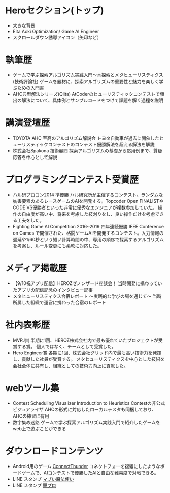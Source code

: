 # Heroセクション(トップ)

- 大きな背景
- Eita Aoki Optimization/ Game AI Engineer
- スクロールダウン誘導アイコン（矢印など）

# 執筆歴

- ゲームで学ぶ探索アルゴリズム実践入門～木探索とメタヒューリスティクス (技術評論社)
 ゲームを題材に、探索アルゴリズムの重要性と魅力を楽しく学ぶための入門書
- AHC典型解法シリーズ(Qiita)
 AtCoderのヒューリスティックコンテストで頻出の解法について、具体例とサンプルコードをつけて課題を解く過程を説明

# 講演登壇歴

- TOYOTA AHC 至高のアルゴリズム解説会
 トヨタ自動車が過去に開催したヒューリスティックコンテストのコンテスト優勝解法を超える解法を解説
- 株式会社Spakona 技術顧問
 探索アルゴリズムの基礎から応用例まで、質疑応答を中心として解説
 

# プログラミングコンテスト受賞歴

- ハル研プロコン2014 準優勝
 ハル研究所が主催するコンテスト。ランダムな妨害要素のあるレースゲームのAIを開発する。Topcoder Open FINALISTやCODE VS優勝者といった非常に優秀なエンジニアが複数参加していた。
 操作の自由度が高い中、将来を考慮した枝刈りをし、良い操作だけを考慮できる工夫をした。
- Fighting Game AI Competition 2016~2019 四年連続優勝
 IEEE Conference on Games で開催された、格闘ゲームAIを開発するコンテスト。入力情報の遅延や1/60秒という短い計算時間の中、専用の順序で探索するアルゴリズムを考案し、ルール変更にも柔軟に対応した。

# メディア掲載歴

- 【9/10祝アプリ配信】HEROZゼノンザード座談会！
 当時開発に携わっていたアプリの配信記念のインタビュー記事
- メタヒューリスティクス合宿レポート 〜実践的な学びの場を通じて〜
 当時所属した組織で運営に携わった合宿のレポート

# 社内表彰歴

- MVPJ賞
 半期に1回、HEROZ株式会社内で最も優れていたプロジェクトが受賞する賞。
 個人ではなく、チームとして受賞した。
- Hero Engineer賞
 各期に1回、株式会社グリッド内で最も高い技術力を発揮し、貢献した社員が受賞する。
 メタヒューリスティクスを中心とした技術を会社全体に共有し、組織としての技術力向上に貢献した。

# webツール集
- Contest Scheduling Visualizer
 Introduction to Heuristics Contestの非公式ビジュアライザ
 AHCの形式に対応したローカルテスタも同梱しており、AHCの練習に有用
- 数字集め迷路
 ゲームで学ぶ探索アルゴリズム実践入門で紹介したゲームをweb上で遊ぶことができる

# ダウンロードコンテンツ

- Android用のゲーム [ConnectThunder](https://play.google.com/store/apps/details?id=com.companyname.connectthunder)
 コネクトフォーを複雑にしたようなボードゲームで、AIコンテストで優勝したAIと自由な難易度で対戦できる。
- LINE スタンプ [マブい魔法使い](https://store.line.me/stickershop/product/3059034)
- LINE スタンプ [競プロ](https://store.line.me/stickershop/product/1523143)